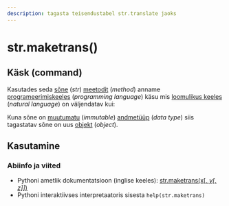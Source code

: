 ```yaml
---
description: tagasta teisendustabel str.translate jaoks
---
```


# str.maketrans\(\)

## Käsk \(command\)

Kasutades seda [sõne](../) \(_str_\) [meetodit](../../../../terminid/sonastik/meetod-method.md) \(_method_\) anname [programeerimiskeeles](../../../../terminid/sonastik/programmeerimiskeel-programming-language.md) \(_programming language_\) käsu mis [loomulikus keeles](../../../../terminid/sonastik/loomulik-keel-natural-language.md) \(_natural language_\) on väljendatav kui: 

Kuna sõne on [muutumatu](../../../../terminid/sonastik/muutumatu-immutable.md) \(_immutable_\) [andmetüüp](../../../../terminid/sonastik/andmetueuep-datatype.md) \(_data type_\) siis tagastatav sõne on uus [objekt](../../../../terminid/sonastik/objekt-object.md) \(_object_\). 

## Kasutamine

### Abiinfo ja viited

* Pythoni ametlik dokumentatsioon \(inglise keeles\): [str.maketrans\(x\[_, y\[, z\]\]_\)](https://docs.python.org/3/library/stdtypes.html#str.maketrans)
* Pythoni interaktiivses interpretaatoris sisesta `help(str.maketrans)`

